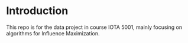 # Introduction
This repo is for the data project in course IOTA 5001, mainly focusing on algorithms for Influence Maximization.